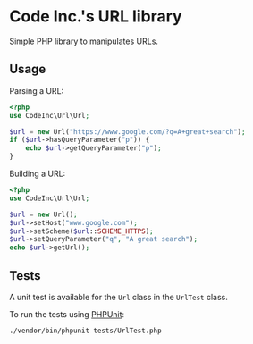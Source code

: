 # Code Inc.'s URL library

Simple PHP library to manipulates URLs. 

## Usage

Parsing a URL:
```php
<?php
use CodeInc\Url\Url;

$url = new Url("https://www.google.com/?q=A+great+search");
if ($url->hasQueryParameter("p")) {
	echo $url->getQueryParameter("p");
}
```

Building a URL:
```php
<?php 
use CodeInc\Url\Url;

$url = new Url();
$url->setHost("www.google.com");
$url->setScheme($url::SCHEME_HTTPS);
$url->setQueryParameter("q", "A great search");
echo $url->getUrl();
```

## Tests

A unit test is available for the `Url` class in the `UrlTest` class. 

To run the tests using [PHPUnit](https://phpunit.de/):

```bash
./vendor/bin/phpunit tests/UrlTest.php
```
